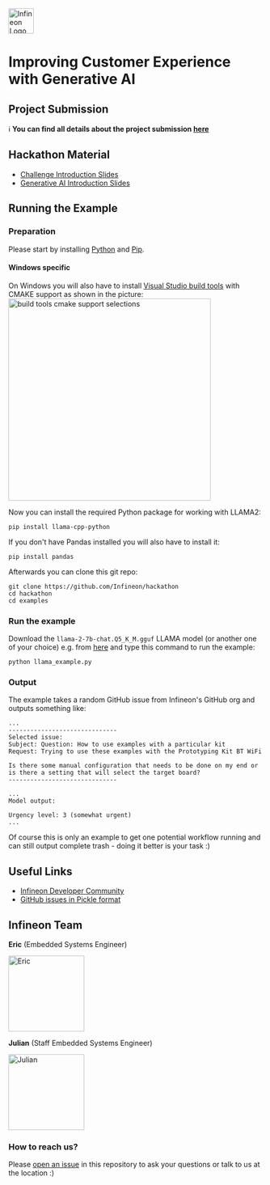 <img src="./img/infineon_logo.png" alt="Infineon Logo" height="50"/>

# Improving Customer Experience with Generative AI

## Project Submission
:information_source: **You can find all details about the project submission [here](./SUBMISSION.md)**

## Hackathon Material
* [Challenge Introduction Slides](./challenge_introduction.pdf)
* [Generative AI Introduction Slides](./infineon_genai_introduction.pdf)

## Running the Example

### Preparation

Please start by installing [Python](https://www.python.org/) and [Pip](https://pypi.org/project/pip/).

#### Windows specific
On Windows you will also have to install [Visual Studio build tools](https://visualstudio.microsoft.com/de/downloads/?q=build+tools#build-tools-for-visual-studio-2022) with CMAKE support as shown in the picture:
<img src="./img/windows_installation.png" alt="build tools cmake support selections" height="400"/>

Now you can install the required Python package for working with LLAMA2:
```
pip install llama-cpp-python
```

If you don't have Pandas installed you will also have to install it:
```
pip install pandas
```

Afterwards you can clone this git repo:
```
git clone https://github.com/Infineon/hackathon
cd hackathon
cd examples
```

### Run the example

Download the `llama-2-7b-chat.Q5_K_M.gguf` LLAMA model (or another one of your choice) e.g. from [here](https://huggingface.co/TheBloke/Llama-2-7B-Chat-GGUF) and type this command to run the example:
```
python llama_example.py
```

### Output
The example takes a random GitHub issue from Infineon's GitHub org and outputs something like:
```
...
------------------------------
Selected issue:
Subject: Question: How to use examples with a particular kit
Request: Trying to use these examples with the Prototyping Kit BT WiFi

Is there some manual configuration that needs to be done on my end or is there a setting that will select the target board?
------------------------------

...
Model output:

Urgency level: 3 (somewhat urgent)
...
```

Of course this is only an example to get one potential workflow running and can still output complete trash - doing it better is your task :)

## Useful Links
* [Infineon Developer Community](https://community.infineon.com/)
* [GitHub issues in Pickle format](./examples/github_issues.pkl)

## Infineon Team

**Eric** (Embedded Systems Engineer)

<img src="./img/eric.png" alt="Eric" height="150"/>

**Julian** (Staff Embedded Systems Engineer)

<img src="./img/julian.png" alt="Julian" height="150"/>

### How to reach us?
Please [open an issue](https://github.com/Infineon/hackathon/issues) in this repository to ask your questions or talk to us at the location :)